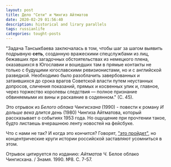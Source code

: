 ```yaml
---
layout: post
title: Дело "Сети" и Чингиз Айтматов
date: 2020-02-29 01:56:40
description: historical and lirary parallels 
tags: russianlife
categories: tought-posts
---
```

"Задача Тансыкбаева заключалась в том, чтобы шаг за шагом выявить подрывную **сеть**, созданную вражескими спецслужбами из лиц, бежавших при загадочных обстоятельствах из немецкого плена, оказавшихся в Югославии и вошедших там в прямые контакты не только с будущими югославскими ревизионистами, но и с английской разведкой. Необходимо было разоблачить завербованных и затаившихся до срока врагов Советской власти путем неустанных допросов, сличения показаний, прямых и косвенных улик и, главное, через торжество королевы следствия — полное признание обвиняемыми их вины и раскаяние в содеянном." (С. 45).

Это отрывок из _Белого облака Чингисхана_ (1990) - повести к роману _И дольше века длится день_ (1980) Чингиза Айтматова, который рассказывает о событиях 1953 года. Но ощущение при прочтении такое, будто листаешь вчерашнюю ленту новостей на фейсбуке.

Что с нами не так? И когда это кончится? Говорят, ["это пройдет"](https://www.youtube.com/watch?v=XMMbZh7rrfs), но концентрические круги истории российской заставляют усомниться в этом.

Отрывок цитируется по изданию: _Айтматов Ч._ Белое облако Чингисхана. / Знамя. 1990. №8. С. 7-57.
